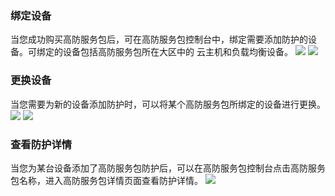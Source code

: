 ### 绑定设备
当您成功购买高防服务包后，可在高防服务包控制台中，绑定需要添加防护的设备。可绑定的设备包括高防服务包所在大区中的
云主机和负载均衡设备。
![](http://imgcache.tce.fsphere.cn/static/mccdn.qcloud.com/static/img/b9f090e5d1c91faaac79642647acf7e9/image.png)
![](https:http://imgcache.tce.fsphere.cn/static/mccdn.qcloud.com/static/img/5bfb24fdd5f3879bdaaa22181c9beee1/image.png)

### 更换设备
当您需要为新的设备添加防护时，可以将某个高防服务包所绑定的设备进行更换。
![](http://imgcache.tce.fsphere.cn/static/mccdn.qcloud.com/static/img/74116dae1e73e40bf6fa898532638b2e/image.png)
![](https:http://imgcache.tce.fsphere.cn/static/mccdn.qcloud.com/static/img/5bfb24fdd5f3879bdaaa22181c9beee1/image.png)

### 查看防护详情
当您为某台设备添加了高防服务包防护后，可以在高防服务包控制台点击高防服务包名称，进入高防服务包详情页面查看防护详情。
![](http://imgcache.tce.fsphere.cn/static/mccdn.qcloud.com/static/img/78d0175721c528c3ed967a91f42477e6/image.png)
